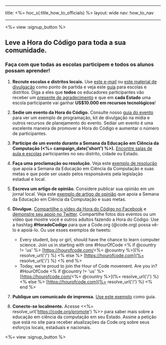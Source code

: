 * * *

title: <%= hoc_s(:title_how_to_officials) %> layout: wide nav: how_to_nav

* * *

<%= view :signup_button %>

## Leve a Hora do Código para toda a sua comunidade.

### Faça com que todas as escolas participem e todos os alunos possam aprender!

  1. **Recrute escolas e distritos locais.** Use [este e-mail](<%= resolve_url('/resources#sample-emails') %>) ou [este material de divulgação](<%= resolve_url('/resources/stats') %>) como ponto de partida e veja este [guia](<%= resolve_url('/resources/how-to') %>) para escolas e distritos. Diga a eles que **todos** os educadores participantes vão receber um [presente de agradecimento](<%= resolve_url('/resources/how-to') %>) e que em **cada Estado** uma escola participante vai ganhar **US$10.000 em recursos tecnológicos**!

  2. **Sedie um evento da Hora do Código.** Consulte nosso [guia do evento](<%= resolve_url('/resources/how-to-event') %>) para ver um exemplo de programação, kit de divulgação na mídia e outros recursos de planejamento do evento. Sediar um evento é uma excelente maneira de promover a Hora do Código e aumentar o número de participantes.

  3. **Participe de um evento durante a Semana da Educação em Ciência da Computação (<%= campaign_date('short') %>).** [Encontre salas de aula e escolas](<%= resolve_url('/events') %>) participantes no seu distrito, cidade ou Estado.

  4. **Faça uma proclamação ou resolução.** Veja este [exemplo de resolução](<%= resolve_url('resources/proclamation') %>) que apoia a Semana da Educação em Ciência da Computação e suas metas e que pode ser usado pelos responsáveis pela legislação estadual e local.

  5. **Escreva um artigo de opinião**. Considere publicar sua opinião em um jornal local. Veja este [exemplo de artigo de opinião](<%= resolve_url('/resources/op-ed') %>) que apoia a Semana da Educação em Ciência da Computação e suas metas.

  6. **Divulgue.** [Compartilhe o vídeo da Hora do Código no Facebook](https://www.facebook.com/sharer/sharer.php?u=http%3A%2F%2Fhourofcode.com%2Fus) e [demonstre seu apoio no Twitter](https://twitter.com/intent/tweet?url=http%3A%2F%2Fhourofcode.com&text=I%27m%20participating%20in%20this%20year%27s%20%23HourOfCode%2C%20are%20you%3F%20%40codeorg&original_referer=https%3A%2F%2Fwww.google.com%2Furl%3Fq%3Dhttps%253A%252F%252Ftwitter.com%252Fshare%253Fhashtags%253D%2526amp%253Brelated%253Dcodeorg%2526amp%253Btext%253DI%252527m%252Bparticipating%252Bin%252Bthis%252Byear%252527s%252B%252523HourOfCode%25252C%252Bare%252Byou%25253F%252B%252540codeorg%2526amp%253Burl%253Dhttp%25253A%25252F%25252Fhourofcode.com%26sa%3DD%26sntz%3D1%26usg%3DAFQjCNE1GLTUbKZfMlEh9Aj5w0iswz6PYQ&related=codeorg&hashtags=). Compartilhe fotos dos eventos ou um vídeo que mostre você e outros adultos fazendo a Hora do Código. Use a hashtag **#HoradoCodigo** para que a Code.org (@code.org) possa vê-lo e apoiá-lo. Ou use esses exemplos de tweets:
    
      * Every student, boy or girl, should have the chance to learn computer science. Join us in starting with one #HourOfCode <% if @country != 'us' %> [https://hourofcode.com/<%= @country %>](%= resolve_url('/') %) <% else %> [https://hourofcode.com](%= resolve_url('/') %) <% end %>
      * Today, we're proud to join the Hour of Code movement. Are you in? #HourOfCode <% if @country != 'us' %> [https://hourofcode.com/<%= @country %>](%= resolve_url('/') %) <% else %> [https://hourofcode.com](%= resolve_url('/') %) <% end %>   
          
        

  7. **Publique um comunicado de imprensa.** [Use este exemplo](<%= resolve_url('/resources/official-press-release') %>) como guia.

  8. **Conecte-se localmente.** Acesse <<%= resolve_url('https://code.org/promote') %>> para saber mais sobre a educação em ciência da computação em seu Estado. Assine a petição que está no site para receber atualizações da Code.org sobre seus esforços locais, estaduais e nacionais.

<%= view :signup_button %>